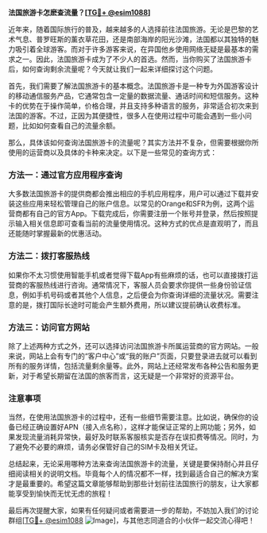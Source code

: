 **法国旅游卡怎麽查流量？[[TG💪+ @esim1088](https://t.me/s/esim1088)]**

近年来，随着国际旅行的普及，越来越多的人选择前往法国旅游。无论是巴黎的艺术气息、普罗旺斯的薰衣草花田，还是南部海岸的阳光沙滩，法国都以其独特的魅力吸引着全球游客。而对于许多游客来说，在异国他乡使用网络无疑是最基本的需求之一。因此，法国旅游卡成为了不少人的首选。然而，当你购买了法国旅游卡后，如何查询剩余流量呢？今天就让我们一起来详细探讨这个问题。

首先，我们需要了解法国旅游卡的基本概念。法国旅游卡是一种专为外国游客设计的移动通信服务产品，它通常包含一定量的数据流量、通话时间和短信服务。这种卡的优势在于操作简单，价格合理，并且支持多种语言的服务，非常适合初次来到法国的游客。不过，正因为其便捷性，很多人在使用过程中可能会遇到一些小问题，比如如何查看自己的流量余额。

那么，具体该如何查询法国旅游卡的流量呢？其实方法并不复杂，但需要根据你所使用的运营商以及具体的卡种来决定。以下是一些常见的查询方式：

### 方法一：通过官方应用程序查询

大多数法国旅游卡的提供商都会推出相应的手机应用程序，用户可以通过下载并安装这些应用来轻松管理自己的账户信息。以常见的Orange和SFR为例，这两个运营商都有自己的官方App。下载完成后，你需要注册一个账号并登录，然后按照提示输入相关信息即可查看当前的流量使用情况。这种方式的优点是直观明了，而且还能随时掌握最新的优惠活动。

### 方法二：拨打客服热线

如果你不太习惯使用智能手机或者觉得下载App有些麻烦的话，也可以直接拨打运营商的客服热线进行咨询。通常情况下，客服人员会要求你提供一些身份验证信息，例如手机号码或者其他个人信息，之后便会为你查询详细的流量状况。需要注意的是，拨打国际长途时可能会产生额外费用，所以建议提前确认收费标准。

### 方法三：访问官方网站

除了上述两种方式之外，还可以选择访问法国旅游卡所属运营商的官方网站。一般来说，网站上会有专门的“客户中心”或“我的账户”页面，只要登录进去就可以看到所有的服务详情，包括流量剩余量等。此外，网站上还经常发布各种公告和服务更新，对于希望长期留在法国的旅客而言，这无疑是一个非常好的资源平台。

### 注意事项

当然，在使用法国旅游卡的过程中，还有一些细节需要注意。比如说，确保你的设备已经正确设置好APN（接入点名称），这样才能保证正常的上网功能；另外，如果发现流量消耗异常快，最好及时联系客服核实是否存在误扣费等情况。同时，为了避免不必要的麻烦，请务必保管好自己的SIM卡及相关凭证。

总结起来，无论采用哪种方法来查询法国旅游卡的流量，关键是要保持耐心并且仔细阅读相关的说明文档。毕竟每个人的情况都不一样，找到最适合自己的解决方案才是最重要的。希望这篇文章能够帮助到那些计划前往法国旅行的朋友，让大家都能享受到愉快而无忧无虑的旅程！

最后再次提醒大家，如果有任何疑问或者需要进一步的帮助，不妨加入我们的讨论群组[[TG💪+ @esim1088](https://t.me/s/esim1088) ![Image](https://i.postimg.cc/4NQfJmqS/Snipaste-2025-05-13-00-14-12.png)]，与其他志同道合的小伙伴一起交流心得吧！